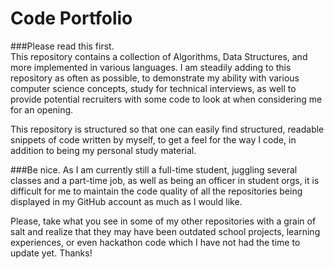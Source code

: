 Code Portfolio
================

###Please read this first.  
This repository contains a collection of Algorithms, Data Structures, and more implemented in various languages.
I am steadily adding to this repository as often as possible, to demonstrate my ability with various computer science concepts, study for technical interviews, as well to provide potential recruiters with some code to look at when considering me for an opening.

This repository is structured so that one can easily find structured, readable snippets of code written by myself, to get a feel for the way I code, in addition to being my personal study material.


###Be nice.
As I am currently still a full-time student, juggling several classes and a part-time job, as well as being an officer in student orgs, it is difficult for me to maintain the code quality of all the repositories being displayed in my GitHub account as much as I would like.

Please, take what you see in some of my other repositories with a grain of salt and realize that they may have been outdated school projects, learning experiences, or even hackathon code which I have not had the time to update yet.  Thanks! 
